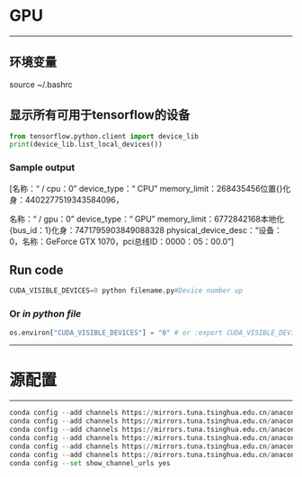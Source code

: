 # GPU
---
## 环境变量

source ~/.bashrc

## 显示所有可用于tensorflow的设备
```py
from tensorflow.python.client import device_lib
print(device_lib.list_local_devices())
```
### Sample output
[名称：“ / cpu：0” device_type：“ CPU” memory_limit：268435456位置{}化身：4402277519343584096，

名称：“ / gpu：0” device_type：“ GPU” memory_limit：6772842168本地化{bus_id：1}化身：7471795903849088328 physical_device_desc：“设备：0，名称：GeForce GTX 1070，pci总线ID：0000：05：00.0”]
## Run code
```py
CUDA_VISIBLE_DEVICES=0 python filename.py#Device number up
```
### Or *in python file*
```py
os.environ["CUDA_VISIBLE_DEVICES"] = "0" # or :export CUDA_VISIBLE_DEVICES=0
```
---
# 源配置
---
```py
conda config --add channels https://mirrors.tuna.tsinghua.edu.cn/anaconda/pkgs/free/
conda config --add channels https://mirrors.tuna.tsinghua.edu.cn/anaconda/cloud/conda-forge 
conda config --add channels https://mirrors.tuna.tsinghua.edu.cn/anaconda/pkgs/r
conda config --add channels https://mirrors.tuna.tsinghua.edu.cn/anaconda/pkgs/main
conda config --add channels https://mirrors.tuna.tsinghua.edu.cn/anaconda/pkgs/pro
conda config --add channels https://mirrors.tuna.tsinghua.edu.cn/anaconda/cloud/msys2/
conda config --set show_channel_urls yes
```